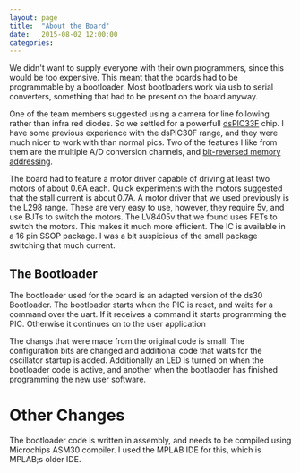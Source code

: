 ```yaml
---
layout: page
title:  "About the Board"
date:   2015-08-02 12:00:00
categories: 
---
```


We didn't want to supply everyone with their own programmers, since this would be too expensive. This meant that the boards had to be programmable by a bootloader. Most bootloaders work via usb to serial converters, something that had to be present on the board anyway.

One of the team members suggested using a camera for line following rather than infra red diodes. So we settled for a powerfull [dsPIC33F]("http://www.microchip.com/wwwproducts/Devices.aspx?product=dsPIC33FJ32GS606") chip. I have some previous experience with the dsPIC30F range, and they were much nicer to work with than normal pics. Two of the features I like from them are the multiple A/D conversion channels, and [bit-reversed memory addressing]("http://en.wikipedia.org/wiki/Bit-reversal_permutation#Applications").

The board had to feature a motor driver capable of driving at least two motors of about 0.6A each. Quick experiments with the motors suggested that the stall current is about 0.7A. A motor driver that we used previously is the L298 range. These are very easy to use, however, they require 5v, and use BJTs to switch the motors. The LV8405v that we found uses FETs to switch the motors. This makes it much more efficient. The IC is available in a 16 pin SSOP package. I was a bit suspicious of the small package switching that much current.



The Bootloader
-------------
The bootloader used for the board is an adapted version of the ds30 Bootloader. The bootloader starts when the PIC is reset, and waits for a command over the uart. If it receives a command it starts programming the PIC. Otherwise it continues on to the user application

The changs that were made from the original code is small. The configuration bits are changed and additional code that waits for the oscillator startup is added. Additionally an LED is turned on when the bootloader code is active, and another when the bootlaoder has finished programming the new user software.

Other Changes
=============
The bootloader code is written in assembly, and needs to be compiled using Microchips ASM30 compiler. I used the MPLAB IDE for this, which is MPLAB;s older IDE.
